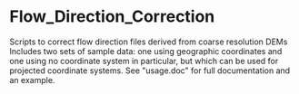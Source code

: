 # Flow_Direction_Correction
Scripts to correct flow direction files derived from coarse resolution DEMs
Includes two sets of sample data: one using geographic coordinates and one using no coordinate system in particular, but which can be used for projected coordinate systems. See "usage.doc" for full documentation and an example.
